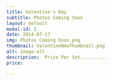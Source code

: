 ```yaml
---
title: Valentine's Day
subtitle: Photos Coming Soon
layout: default
modal-id: 2
date: 2014-07-17
img: Photos Coming Soon.png
thumbnail: ValentineNewThumbnail.png
alt: image-alt
description:  Price Per Set..........
price: 

---
```

